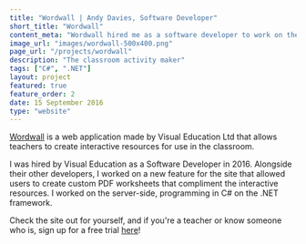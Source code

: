 ```yaml
---
title: "Wordwall | Andy Davies, Software Developer"
short_title: "Wordwall"
content_meta: "Wordwall hired me as a software developer to work on their web application for teachers."
image_url: "images/wordwall-500x400.png"
page_url: "/projects/wordwall"
description: "The classroom activity maker"
tags: ["C#", ".NET"]
layout: project
featured: true
feature_order: 2
date: 15 September 2016
type: "website"
---
```


[Wordwall](https://wordwall.co.uk) is a web application made by Visual Education Ltd that allows teachers to create interactive resources for use in the classroom.

I was hired by Visual Education as a Software Developer in 2016. Alongside their other developers, I worked on a new feature for the site that allowed users to create custom PDF worksheets that compliment the interactive resources. I worked on the server-side, programming in C# on the .NET framework.

Check the site out for yourself, and if you're a teacher or know someone who is, sign up for a free trial [here](https://wordwall.co.uk/)!